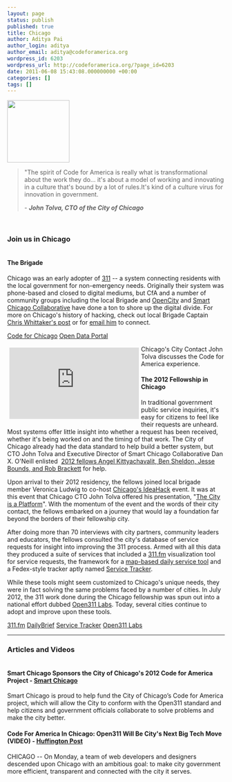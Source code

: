 ```yaml
---
layout: page
status: publish
published: true
title: Chicago
author: Aditya Pai
author_login: aditya
author_email: aditya@codeforamerica.org
wordpress_id: 6203
wordpress_url: http://codeforamerica.org/?page_id=6203
date: 2011-06-08 15:43:08.000000000 +00:00
categories: []
tags: []
---
```

<div class="text-and-picture">
<div class="picture"><img alt="" src="http://codeforamerica.org/wp-content/uploads/2011/06/ChicagoSeal.jpg" width="144" height="144" /></div>
<blockquote>"The spirit of Code for America is really what is transformational about the work they do... it's about a model of working and innovating in a culture that's bound by a lot of rules.It's kind of a culture virus for innovation in government.

- <strong><em>John Tolva, CTO of the City of Chicago</em></strong></blockquote>
&nbsp;

</div>
<div class="clearfix"></div>
<h3>Join us in Chicago</h3>
<div class="text-and-picture">
<div class="picture"><img alt="" src="http://www.codeforamerica.org/wp-content/uploads/2011/06/chicagoimg.png" /></div>
<h4>The Brigade</h4>
Chicago was an early adopter of <a href="http://www.cityofchicago.org/city/en/depts/311.html">311</a> -- a system connecting residents with the local government for non-emergency needs. Originally their system was phone-based and closed to digital mediums, but CfA and a number of community groups including the local Brigade and <a href="http://opencityapps.org/">OpenCity</a> and <a href="http://www.smartchicagocollaborative.org/">Smart Chicago Collaborative</a> have done a ton to shore up the digital divide. For more on Chicago's history of hacking, check out local Brigade Captain <a href="http://codeforamerica.org/2012/10/11/brigade-spotlight-chicago/">Chris Whittaker's post</a> or for <a href="mailto:cwhitaker@codeforamerica.org">email him</a> to connect.
<p class="link-block"><a href="http://brigade.codeforamerica.org/brigades/43">Code for Chicago</a>
<a href="https://data.cityofchicago.org/">Open Data Portal</a></p>

</div>
<div class="text-and-picture">
<div class="picture">

<iframe style="padding: 5px;" src="http://player.vimeo.com/video/53371088" height="165" width="300" allowfullscreen="" frameborder="0" align="left"></iframe>
Chicago's City Contact John Tolva discusses the Code for America experience.

</div>
<h4>The 2012 Fellowship in Chicago</h4>
In traditional government public service inquiries, it's easy for citizens to feel like their requests are unheard. Most systems offer little insight into whether a request has been received, whether it's being worked on and the timing of that work. The City of Chicago already had the data standard to help build a better system, but CTO John Tolva and Executive Director of Smart Chicago Collaborative Dan X. O'Neill enlisted  <a href="http://www.codeforamerica.org/2012-fellows/">2012 fellows Angel Kittyachavalit, Ben Sheldon, Jesse Bounds, and Rob Brackett</a> for help.

Upon arrival to their 2012 residency, the fellows joined local brigade member Veronica Ludwig to co-host <a href="http://www.codeforamerica.org/2012/07/06/5-tips-on-organzing-a-hackathon/">Chicago's IdeaHack</a> event. It was at this event that Chicago CTO John Tolva offered his presentation, "<a href="http://www.youtube.com/watch?v=T08_O8q3V6w">The City is a Platform</a>". With the momentum of the event and the words of their city contact, the fellows embarked on a journey that would lay a foundation far beyond the borders of their fellowship city.

After doing more than 70 interviews with city partners, community leaders and educators, the fellows consulted the city's database of service requests for insight into improving the 311 process. Armed with all this data they produced a suite of services that included a <a href="http://www.311.fm">311.fm</a> visualization tool for service requests, the framework for a <a href="http://dailybrief.311labs.org/baltimore">map-based daily service tool</a> and a Fedex-style tracker aptly named <a href="http://servicetracker.cityofchicago.org/">Service Tracker</a>.

While these tools might seem customized to Chicago's unique needs, they were in fact solving the same problems faced by a number of cities. In July 2012, the 311 work done during the Chicago fellowship was spun out into a national effort dubbed <a href="http://codeforamerica.org/2012/07/12/hello-311-labs/">Open311 Labs</a>. Today, several cities continue to adopt and improve upon these tools.
<p class="link-block"><a href="http://www.311.fm">311.fm</a>
<a href="http://dailybrief.311labs.org/baltimore">DailyBrief</a>
<a href="http://servicetracker.cityofchicago.org/">Service Tracker</a>
<a href="http://codeforamerica.org/2012/07/12/hello-311-labs/">Open311 Labs</a></p>

</div>

<hr />

<h3>Articles and Videos</h3>
<div class="picture-and-text">
<div class="picture"><a href="http://www.smartchicagocollaborative.org/smart-chicago-sponsors-the-city-of-chicagos-2012-code-for-america-project/"><img alt="" src="http://www.codeforamerica.org/wp-content/uploads/2011/06/smartchicago.png" /></a></div>
<h4>Smart Chicago Sponsors the City of Chicago's 2012 Code for America Project - <a href="http://www.smartchicagocollaborative.org/smart-chicago-sponsors-the-city-of-chicagos-2012-code-for-america-project/">Smart Chicago</a></h4>
Smart Chicago is proud to help fund the City of Chicago’s Code for America project, which will allow the City to conform with the Open311 standard and help citizens and government officials collaborate to solve problems and make the city better.

</div>
<div class="picture-and-text">
<div class="picture"><a href="http://www.huffingtonpost.com/2012/01/31/code-for-america-chicago-open311_n_1231867.html"><img alt="" src="http://www.codeforamerica.org/wp-content/uploads/2011/06/chicagohuffpo.png" /></a></div>
<h4>Code For America In Chicago: Open311 Will Be City's Next Big Tech Move (VIDEO) - <a href="http://www.huffingtonpost.com/2012/01/31/code-for-america-chicago-open311_n_1231867.html">Huffington Post</a></h4>
CHICAGO -- On Monday, a team of web developers and designers descended upon Chicago with an ambitious goal: to make city government more efficient, transparent and connected with the city it serves.

</div>
